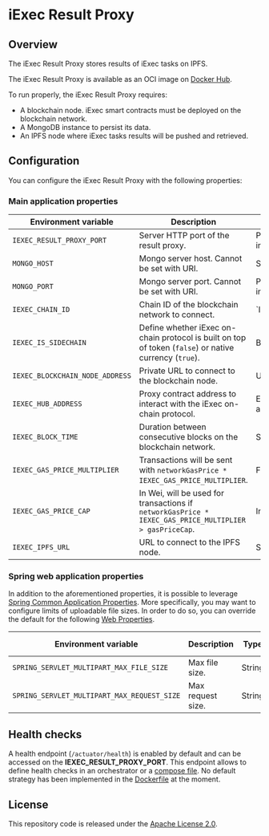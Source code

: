 # iExec Result Proxy

## Overview

The iExec Result Proxy stores results of iExec tasks on IPFS.

The iExec Result Proxy is available as an OCI image on [Docker Hub](https://hub.docker.com/r/iexechub/iexec-result-proxy/tags).

To run properly, the iExec Result Proxy requires:
* A blockchain node. iExec smart contracts must be deployed on the blockchain network.
* A MongoDB instance to persist its data.
* An IPFS node where iExec tasks results will be pushed and retrieved.

## Configuration

You can configure the iExec Result Proxy with the following properties:

### Main application properties

| Environment variable | Description | Type | Default value |
| --- | --- | --- | --- |
| `IEXEC_RESULT_PROXY_PORT` | Server HTTP port of the result proxy. | Positive integer | `13200` |
| `MONGO_HOST` | Mongo server host. Cannot be set with URI. | String | `localhost` |
| `MONGO_PORT` | Mongo server port. Cannot be set with URI. | Positive integer | `13202` |
| `IEXEC_CHAIN_ID` | Chain ID of the blockchain network to connect. | `Integer | `134` |
| `IEXEC_IS_SIDECHAIN` | Define whether iExec on-chain protocol is built on top of token (`false`) or native currency (`true`). | Boolean | `true` |
| `IEXEC_BLOCKCHAIN_NODE_ADDRESS` | Private URL to connect to the blockchain node. | URL | `https://bellecour.iex.ec` |
| `IEXEC_HUB_ADDRESS` | Proxy contract address to interact with the iExec on-chain protocol. | Ethereum address | `0x3eca1B216A7DF1C7689aEb259fFB83ADFB894E7f` |
| `IEXEC_BLOCK_TIME` | Duration between consecutive blocks on the blockchain network. | String | `PT5S` |
| `IEXEC_GAS_PRICE_MULTIPLIER` | Transactions will be sent with `networkGasPrice * IEXEC_GAS_PRICE_MULTIPLIER`. | Float | `1.0` |
| `IEXEC_GAS_PRICE_CAP` | In Wei, will be used for transactions if `networkGasPrice * IEXEC_GAS_PRICE_MULTIPLIER > gasPriceCap`. | Integer | `22000000000` |
| `IEXEC_IPFS_URL` | URL to connect to the IPFS node. | String | `http://127.0.0.1:5001` |

### Spring web application properties

In addition to the aforementioned properties, it is possible to leverage [Spring Common Application Properties](https://docs.spring.io/spring-boot/docs/current/reference/html/application-properties.html).
More specifically, you may want to configure limits of uploadable file sizes.
In order to do so, you can override the default for the following [Web Properties](https://docs.spring.io/spring-boot/docs/current/reference/html/application-properties.html#appendix.application-properties.web).

| Environment variable | Description | Type | Default value |
| --- | --- | --- | --- |
| `SPRING_SERVLET_MULTIPART_MAX_FILE_SIZE` | Max file size. | String | `1MB` |
| `SPRING_SERVLET_MULTIPART_MAX_REQUEST_SIZE` | Max request size. | String | `10MB` |

## Health checks

A health endpoint (`/actuator/health`) is enabled by default and can be accessed on the **IEXEC_RESULT_PROXY_PORT**.
This endpoint allows to define health checks in an orchestrator or a [compose file](https://github.com/compose-spec/compose-spec/blob/master/spec.md#healthcheck).
No default strategy has been implemented in the [Dockerfile](Dockerfile) at the moment.

## License

This repository code is released under the [Apache License 2.0](LICENSE).
